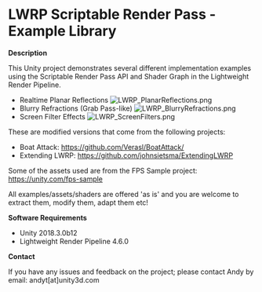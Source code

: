 # LWRP Scriptable Render Pass - Example Library

**Description**

This Unity project demonstrates several different implementation examples using the Scriptable Render Pass API and Shader Graph in the Lightweight Render Pipeline.

- Realtime Planar Reflections
![LWRP_PlanarReflections.png](https://i.imgur.com/tp40Qee.png)
- Blurry Refractions (Grab Pass-like)
![LWRP_BlurryRefractions.png](https://i.imgur.com/CEcVeoF.png)
- Screen Filter Effects
![LWRP_ScreenFilters.png](https://i.imgur.com/7zqneNc.png)

These are modified versions that come from the following projects:
- Boat Attack: https://github.com/Verasl/BoatAttack/
- Extending LWRP: https://github.com/johnsietsma/ExtendingLWRP

Some of the assets used are from the FPS Sample project: https://unity.com/fps-sample

All examples/assets/shaders are offered 'as is' and you are welcome to extract them, modify them, adapt them etc!

**Software Requirements**

- Unity 2018.3.0b12
- Lightweight Render Pipeline 4.6.0

**Contact**

If you have any issues and feedback on the project; please contact Andy by email: andyt[at]unity3d.com

